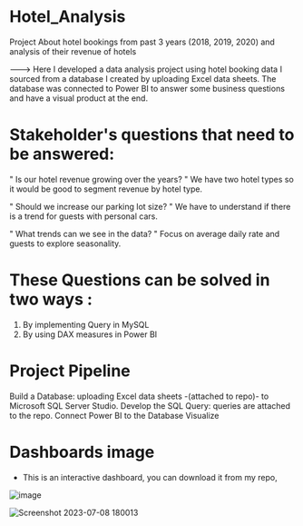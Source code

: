 # Hotel_Analysis
Project About hotel bookings from past 3 years (2018, 2019, 2020) and analysis of their revenue of hotels

 ---> Here I developed a data analysis project using hotel booking data I sourced from a database I created by uploading Excel data sheets. The database was connected to Power BI to answer some business questions and have a visual product at the end.

# Stakeholder's questions that need to be answered:


" Is our hotel revenue growing over the years? "
We have two hotel types so it would be good to segment revenue by hotel type.

" Should we increase our parking lot size? "
We have to understand if there is a trend for guests with personal cars.

" What trends can we see in the data? "
Focus on average daily rate and guests to explore seasonality.

# These Questions can be solved in two ways :
  1. By implementing Query in MySQL
  2. By using DAX measures in Power BI

# Project Pipeline

Build a Database: uploading Excel data sheets -(attached to repo)- to Microsoft SQL Server Studio.
Develop the SQL Query: queries are attached to the repo.
Connect Power BI to the Database
Visualize

# Dashboards image
* This is an interactive dashboard, you can download it from my repo,

![image](https://github.com/codev-8/Hotel_Analysis/assets/72451060/9aac474d-77f2-47cf-b393-26494b1655da)

![Screenshot 2023-07-08 180013](https://github.com/codev-8/Hotel_Analysis/assets/72451060/ad61352a-5510-4e63-98e8-3dcc292aae9e)
